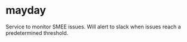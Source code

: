 # mayday
Service to monitor SMEE issues. Will alert to slack when issues reach a predetermined threshold.
